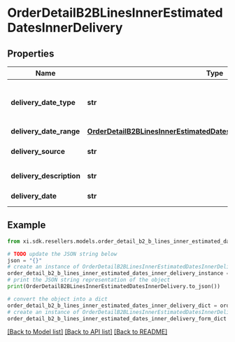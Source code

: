# OrderDetailB2BLinesInnerEstimatedDatesInnerDelivery


## Properties

Name | Type | Description | Notes
------------ | ------------- | ------------- | -------------
**delivery_date_type** | **str** | Date type. Example Single or multiple dates. | [optional] 
**delivery_date_range** | [**OrderDetailB2BLinesInnerEstimatedDatesInnerDeliveryDeliveryDateRange**](OrderDetailB2BLinesInnerEstimatedDatesInnerDeliveryDeliveryDateRange.md) |  | [optional] 
**delivery_source** | **str** | Source of the delivery. | [optional] 
**delivery_description** | **str** | Delivery description. | [optional] 
**delivery_date** | **str** | Delivery date. | [optional] 

## Example

```python
from xi.sdk.resellers.models.order_detail_b2_b_lines_inner_estimated_dates_inner_delivery import OrderDetailB2BLinesInnerEstimatedDatesInnerDelivery

# TODO update the JSON string below
json = "{}"
# create an instance of OrderDetailB2BLinesInnerEstimatedDatesInnerDelivery from a JSON string
order_detail_b2_b_lines_inner_estimated_dates_inner_delivery_instance = OrderDetailB2BLinesInnerEstimatedDatesInnerDelivery.from_json(json)
# print the JSON string representation of the object
print(OrderDetailB2BLinesInnerEstimatedDatesInnerDelivery.to_json())

# convert the object into a dict
order_detail_b2_b_lines_inner_estimated_dates_inner_delivery_dict = order_detail_b2_b_lines_inner_estimated_dates_inner_delivery_instance.to_dict()
# create an instance of OrderDetailB2BLinesInnerEstimatedDatesInnerDelivery from a dict
order_detail_b2_b_lines_inner_estimated_dates_inner_delivery_form_dict = order_detail_b2_b_lines_inner_estimated_dates_inner_delivery.from_dict(order_detail_b2_b_lines_inner_estimated_dates_inner_delivery_dict)
```
[[Back to Model list]](../README.md#documentation-for-models) [[Back to API list]](../README.md#documentation-for-api-endpoints) [[Back to README]](../README.md)


